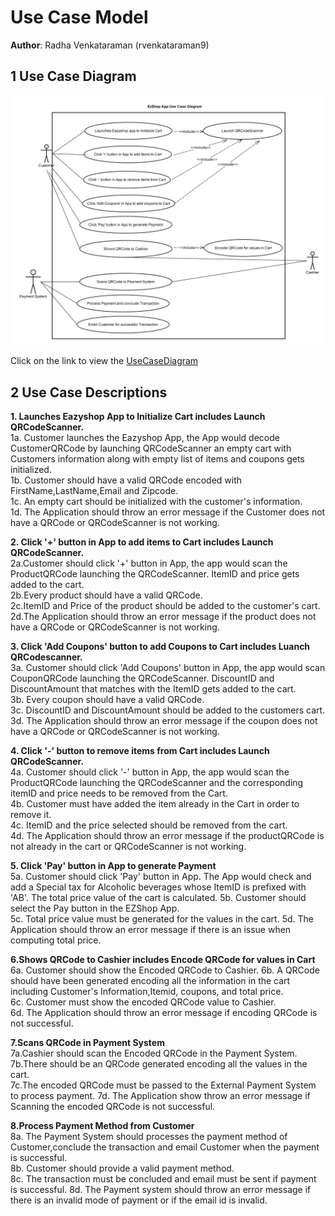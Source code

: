 # Use Case Model

**Author**: Radha Venkataraman (rvenkataraman9)

## 1 Use Case Diagram

![UseCaseDiagram](UseCasediagram.png)

Click on the link to view the [UseCaseDiagram](UseCaseDiagram.pdf) 

## 2 Use Case Descriptions

**1. Launches Eazyshop App to Initialize Cart includes Launch QRCodeScanner.**   
1a. Customer launches the Eazyshop App, the App would decode CustomerQRCode by launching QRCodeScanner an empty cart with Customers information along with empty list of items and coupons gets initialized.  
1b. Customer should have a valid QRCode encoded with FirstName,LastName,Email and Zipcode.  
1c. An empty cart should be initialized with the customer's information.   
1d. The Application should throw an error message if the Customer does not have a QRCode or QRCodeScanner is not working.


**2. Click '+' button in App to add items to Cart includes Launch QRCodeScanner.**  
2a.Customer should click '+' button in App, the app would scan the ProductQRCode launching the QRCodeScanner. ItemID and price gets added to the cart.  
2b.Every product should have a valid QRCode.  
2c.ItemID and Price of the product should be added to the customer's cart.  
2d.The Application should throw an error message if the product does not have a QRCode or QRCodeScanner is not working.


**3. Click 'Add Coupons' button to add Coupons to Cart includes Luanch QRCodescanner.**  
3a. Customer should click 'Add Coupons' button in App, the app would scan CouponQRCode launching the QRCodeScanner. DiscountID and DiscountAmount that matches with the ItemID gets added to the cart.    
3b. Every coupon should have a valid QRCode.  
3c. DiscountID and DiscountAmount should be added to the customers cart.  
3d. The Application should throw an error message if the coupon does not have a QRCode or QRCodeScanner is not working.


**4. Click '-' button to remove items from Cart includes Launch QRCodeScanner.**  
4a. Customer should click '-' button in App, the app would scan the ProductQRCode launching the QRCodeScanner and the corresponding itemID and price needs to be removed from the Cart.  
4b. Customer must have added the item already in the Cart in order to remove it.  
4c. ItemID and the price selected should be removed from the cart.  
4d. The Application should throw an error message if the productQRCode is not already in the cart or QRCodeScanner is not working.


**5. Click 'Pay' button in App to generate Payment**  
5a. Customer should click 'Pay' button in App. The App would check and add a Special tax for Alcoholic beverages whose ItemID is prefixed with 'AB'. The total price value of the cart is calculated.
5b. Customer should select the Pay button in the EZShop App.  
5c. Total price value must be generated for the values in the cart. 
5d. The Application should throw an error message if there is an issue when computing total price. 


**6.Shows QRCode to Cashier includes Encode QRCode for values in Cart**  
6a. Customer should show the Encoded QRCode to Cashier.
6b. A QRCode should have been generated encoding all the information in the cart including Customer's Information,Itemid, coupons, and total price.  
6c. Customer must show the encoded QRCode value to Cashier.    
6d. The Application should throw an error message if encoding QRCode is not successful. 

**7.Scans QRCode in Payment System**  
7a.Cashier should scan the Encoded QRCode in the Payment System.  
7b.There should be an QRCode generated encoding all the values in the cart.  
7c.The encoded QRCode must be passed to the External Payment System to process payment.
7d. The Application show throw an error message if Scanning the encoded QRCode is not successful.


**8.Process Payment Method from Customer**  
8a. The Payment System should processes the payment method of Customer,conclude the transaction and email Customer when the payment is successful.  
8b. Customer should provide a valid payment method.  
8c. The transaction must be concluded and email must be sent if payment is successful.
8d. The Payment system should throw an error message if there is an invalid mode of payment or if the email id is invalid.
